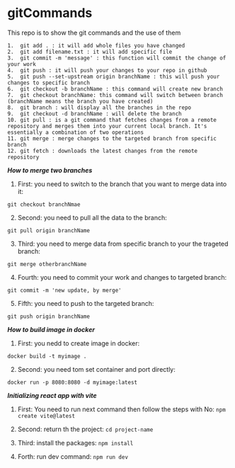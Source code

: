 # gitCommands
This repo is to show the git commands and the use of them
```
1.  git add . : it will add whole files you have changed 
2.  git add filename.txt : it will add specific file 
3.  git commit -m 'message' : this function will commit the change of your work
4.  git push : it will push your changes to your repo in github
5.  git push --set-upstream origin branchName : this will push your changes to specific branch
6.  git checkout -b branchName : this command will create new branch
7.  git checkout branchName: this command will switch between branch (branchName means the branch you have created)
8.  git branch : will display all the branches in the repo
9.  git checkout -d branchName : will delete the branch
10. git pull : is a git command that fetches changes from a remote repository and merges them into your current local branch. It's essentially a combination of two operations 
11. git merge : merge changes to the targeted branch from specific branch
12. git fetch : downloads the latest changes from the remote repository
```
***How to merge two branches***
1.  First: you need to switch to the branch that you want to merge data into it:

```git checkout branchNmae```

2.  Second: you need to pull all the data to the branch:

```git pull origin branchName```

3.  Third: you need to merge data from specific branch to your the trageted branch:

```git merge otherbranchName```

4.  Fourth: you need to commit your work and changes to targeted branch:

```git commit -m 'new update, by merge'```

5. Fifth: you need to push to the targeted branch:

```git push origin branchName```

***How to build image in docker***
1.  First: you nedd to create image in docker:

   ```docker build -t myimage .```

2. Second: you need tom set container and port directly:

```docker run -p 8080:8080 -d myimage:latest```

***Initializing react app with vite***
1.   First: You need to run next command then follow the steps with No:
```npm create vite@latest```

3.   Second: return th the project:
```cd project-name```

5.   Third: install the packages:
```npm install```

7.   Forth: run dev command:
```npm run dev```
